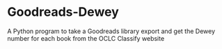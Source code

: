 # Goodreads-Dewey
A Python program to take a Goodreads library export and get the Dewey number for each book from the OCLC Classify website

